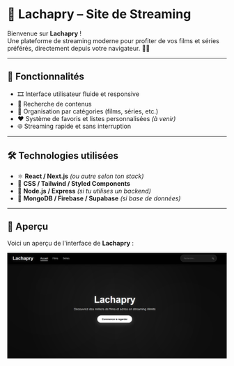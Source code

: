 # 🎥 Lachapry – Site de Streaming

Bienvenue sur **Lachapry** !  
Une plateforme de streaming moderne pour profiter de vos films et séries préférés, directement depuis votre navigateur. 🍿✨

---

## 🚀 Fonctionnalités

- 🎞️ Interface utilisateur fluide et responsive  
- 🔎 Recherche de contenus  
- 📁 Organisation par catégories (films, séries, etc.)  
- ❤️ Système de favoris et listes personnalisées *(à venir)*  
- 🌐 Streaming rapide et sans interruption  

---

## 🛠️ Technologies utilisées

- ⚛️ **React / Next.js** *(ou autre selon ton stack)*  
- 🎨 **CSS / Tailwind / Styled Components**  
- 🔧 **Node.js / Express** *(si tu utilises un backend)*  
- 💾 **MongoDB / Firebase / Supabase** *(si base de données)*  

---

## 📸 Aperçu

Voici un aperçu de l'interface de **Lachapry** :

![Aperçu de Lachapry](https://github.com/Vaidx0/Lachapry/blob/main/Preview.png)
